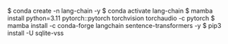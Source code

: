 $ conda create -n lang-chain -y
$ conda activate lang-chain
$ mamba install python=3.11 pytorch::pytorch torchvision torchaudio -c pytorch
$ mamba install -c conda-forge langchain sentence-transformers -y
$ pip3 install -U sqlite-vss